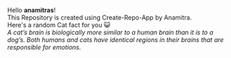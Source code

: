 Hello **anamitras**!<br/> This Repository is created using Create-Repo-App by Anamitra. <br/> Here's a random Cat fact for you :smiley_cat: <br/>*A cat’s brain is biologically more similar to a human brain than it is to a dog’s. Both humans and cats have identical regions in their brains that are responsible for emotions.*